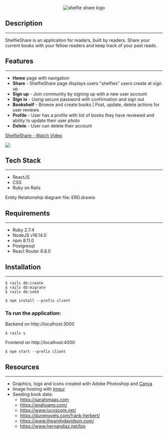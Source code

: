 <p align="center">
<img
    src="https://i.imgur.com/Y0UCXTM.png"
    alt="shelfie share logo"
    style="max-width:350px;"
/>
</p>

## Description
---

ShelfieShare is an application for readers, built by readers. Share your current books with your fellow readers and keep track of your past reads.
## Features
---
- **Home** page with navigation
- **Share**  -  ShelfieShare page displays users "shelfies" users create at sign up
- **Sign up**  -  Join community by signing up with a new user account
- **Sign in**  - Using secure password with confirmation and sign out
- **Bookshelf**  -  Browse and create books | Post, update, delete actions for user reviews
- **Profile** - User has a profile with list of books they have reviewed and ability to update their user photo
- **Delete** - User can delete their account


<a href="https://www.loom.com/share/eca83dc5d1b34760af1c930b3719caa3">
    <p>ShelfieShare - Watch Video</p>
    <img style="max-width:400px;" src="https://cdn.loom.com/sessions/thumbnails/eca83dc5d1b34760af1c930b3719caa3-1680309144138-with-play.gif">
  </a>


## Tech Stack
---
- ReactJS
- CSS
- Ruby on Rails

Entity Relationship diagram file:
ERD.drawio
## Requirements
---
- Ruby 2.7.4
- NodeJS v16.14.0
- npm 8.11.0
- Postgresql
- React Router 6.8.0
## Installation
---
```console
$ rails db:create 
$ rails db:migrate
$ rails db:seed

$ npm install --prefix client
```
### To run the application:

Backend on http://localhost:3000
```
$ rails s
 ```

Frontend on http://localhost:4000
```
$ npm start --prefix client
``` 
## Resources
 ___
- Graphics, logo and icons created with Adobe Photoshop and [Canva] 
- Image hosting with [Imgur]
- Seeding book data:
    - https://sarahjmaas.com
    - https://anahuang.com/
    - https://www.lucyscore.net/
    - https://dunenovels.com/frank-herbert/
    - https://www.theandydavidson.com/
    - https://www.hernandiaz.net/bio      


[Canva]: https://www.canva.com/
[Imgur]: https://imgur.com/



